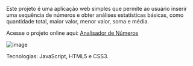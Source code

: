 Este projeto é uma aplicação web simples que permite ao usuário inserir uma sequência de números e obter análises estatísticas básicas, como quantidade total, maior valor, menor valor, soma e média.

Acesse o projeto online aqui: [Analisador de Números](https://liviavieiramendes.github.io/Analisador-de-numeros/)

![image](https://github.com/user-attachments/assets/397aadc1-2eb1-454f-8d05-a9273f68b9aa)

Tecnologias: JavaScript, HTML5 e CSS3.
